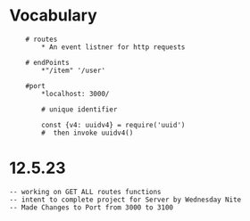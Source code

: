 # Vocabulary 

        # routes
            * An event listner for http requests 

        # endPoints
            *"/item" '/user'

        #port
            *localhost: 3000/

            # unique identifier

            const {v4: uuidv4} = require('uuid')
            #  then invoke uuidv4()

# 12.5.23
    -- working on GET ALL routes functions
    -- intent to complete project for Server by Wednesday Nite
    -- Made Changes to Port from 3000 to 3100
    